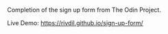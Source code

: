 Completion of the sign up form from The Odin Project.

Live Demo: https://rivdil.github.io/sign-up-form/
